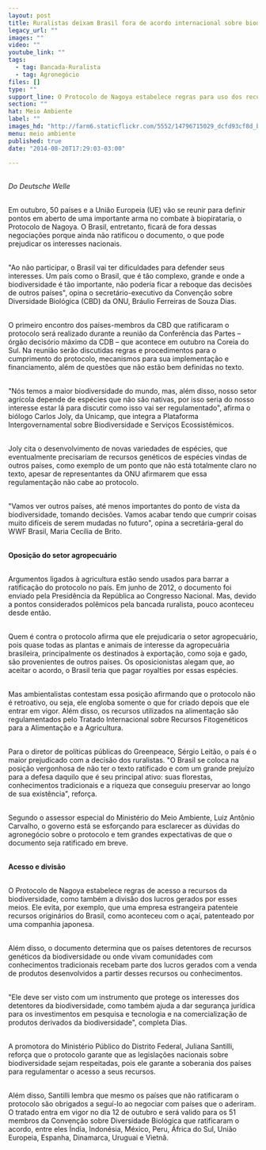 ```yaml
---
layout: post
title: Ruralistas deixam Brasil fora de acordo internacional sobre biodiversidade
legacy_url: ""
images: ""
video: ""
youtube_link: ""
tags:
  - tag: Bancada-Ruralista
  - tag: Agronegócio
files: []
type: ""
support_line: O Protocolo de Nagoya estabelece regras para uso dos recursos e divisão dos lucros obtidos.
section: ""
hat: Meio Ambiente
label: ""
images_hd: "http://farm6.staticflickr.com/5552/14796715029_dcfd93cf8d_b.jpg"
menu: meio ambiente
published: true
date: "2014-08-20T17:29:03-03:00"

---
```

<p><br />
<em>Do Deutsche Welle&nbsp;</em></p>

<p><br />
Em outubro, 50 pa&iacute;ses e a Uni&atilde;o Europeia (UE) v&atilde;o se reunir para definir pontos em aberto de uma importante arma no combate &agrave; biopirataria, o Protocolo de Nagoya. O Brasil, entretanto, ficar&aacute; de fora dessas negocia&ccedil;&otilde;es porque ainda n&atilde;o ratificou o documento, o que pode prejudicar os interesses nacionais.</p>

<p><br />
&quot;Ao n&atilde;o participar, o Brasil vai ter dificuldades para defender seus interesses. Um pa&iacute;s como o Brasil, que &eacute; t&atilde;o complexo, grande e onde a biodiversidade &eacute; t&atilde;o importante, n&atilde;o poderia ficar a reboque das decis&otilde;es de outros pa&iacute;ses&quot;, opina o secret&aacute;rio-executivo da Conven&ccedil;&atilde;o sobre Diversidade Biol&oacute;gica (CBD) da ONU, Br&aacute;ulio Ferreiras de Souza Dias.</p>

<p><br />
O primeiro encontro dos pa&iacute;ses-membros da CBD que ratificaram o protocolo ser&aacute; realizado durante a reuni&atilde;o da Confer&ecirc;ncia das Partes &ndash; &oacute;rg&atilde;o decis&oacute;rio m&aacute;ximo da CDB &ndash; que acontece em outubro na Coreia do Sul. Na reuni&atilde;o ser&atilde;o discutidas regras e procedimentos para o cumprimento do protocolo, mecanismos para sua implementa&ccedil;&atilde;o e financiamento, al&eacute;m de quest&otilde;es que n&atilde;o est&atilde;o bem definidas no texto.</p>

<p><br />
&quot;N&oacute;s temos a maior biodiversidade do mundo, mas, al&eacute;m disso, nosso setor agr&iacute;cola depende de esp&eacute;cies que n&atilde;o s&atilde;o nativas, por isso seria do nosso interesse estar l&aacute; para discutir como isso vai ser regulamentado&quot;, afirma o bi&oacute;logo Carlos Joly, da Unicamp, que integra a Plataforma Intergovernamental sobre Biodiversidade e Servi&ccedil;os Ecossist&ecirc;micos.</p>

<p><br />
Joly cita o desenvolvimento de novas variedades de esp&eacute;cies, que eventualmente precisariam de recursos gen&eacute;ticos de esp&eacute;cies vindas de outros pa&iacute;ses, como exemplo de um ponto que n&atilde;o est&aacute; totalmente claro no texto, apesar de representantes da ONU afirmarem que essa regulamenta&ccedil;&atilde;o n&atilde;o cabe ao protocolo.</p>

<p><br />
&quot;Vamos ver outros pa&iacute;ses, at&eacute; menos importantes do ponto de vista da biodiversidade, tomando decis&otilde;es. Vamos acabar tendo que cumprir coisas muito dif&iacute;ceis de serem mudadas no futuro&quot;, opina a secret&aacute;ria-geral do WWF Brasil, Maria Cec&iacute;lia de Brito.</p>

<p><br />
<strong>Oposi&ccedil;&atilde;o do setor agropecu&aacute;rio</strong></p>

<p><br />
Argumentos ligados &agrave; agricultura est&atilde;o sendo usados para barrar a ratifica&ccedil;&atilde;o do protocolo no pa&iacute;s. Em junho de 2012, o documento foi enviado pela Presid&ecirc;ncia da Rep&uacute;blica ao Congresso Nacional. Mas, devido a pontos considerados pol&ecirc;micos pela bancada ruralista, pouco aconteceu desde ent&atilde;o.</p>

<p><br />
Quem &eacute; contra o protocolo afirma que ele prejudicaria o setor agropecu&aacute;rio, pois quase todas as plantas e animais de interesse da agropecu&aacute;ria brasileira, principalmente os destinados &agrave; exporta&ccedil;&atilde;o, como soja e gado, s&atilde;o provenientes de outros pa&iacute;ses. Os oposicionistas alegam que, ao aceitar o acordo, o Brasil teria que pagar royalties por essas esp&eacute;cies.</p>

<p><br />
Mas ambientalistas contestam essa posi&ccedil;&atilde;o afirmando que o protocolo n&atilde;o &eacute; retroativo, ou seja, ele engloba somente o que for criado depois que ele entrar em vigor. Al&eacute;m disso, os recursos utilizados na alimenta&ccedil;&atilde;o s&atilde;o regulamentados pelo Tratado Internacional sobre Recursos Fitogen&eacute;ticos para a Alimenta&ccedil;&atilde;o e a Agricultura.</p>

<p><br />
Para o diretor de pol&iacute;ticas p&uacute;blicas do Greenpeace, S&eacute;rgio Leit&atilde;o, o pa&iacute;s &eacute; o maior prejudicado com a decis&atilde;o dos ruralistas. &quot;O Brasil se coloca na posi&ccedil;&atilde;o vergonhosa de n&atilde;o ter o texto ratificado e com um grande preju&iacute;zo para a defesa daquilo que &eacute; seu principal ativo: suas florestas, conhecimentos tradicionais e a riqueza que conseguiu preservar ao longo de sua exist&ecirc;ncia&quot;, refor&ccedil;a.</p>

<p><br />
Segundo o assessor especial do Minist&eacute;rio do Meio Ambiente, Luiz Ant&ocirc;nio Carvalho, o governo est&aacute; se esfor&ccedil;ando para esclarecer as d&uacute;vidas do agroneg&oacute;cio sobre o protocolo e tem grandes expectativas de que o documento seja ratificado em breve.</p>

<p><br />
<strong>Acesso e divis&atilde;o</strong></p>

<p><br />
O Protocolo de Nagoya estabelece regras de acesso a recursos da biodiversidade, como tamb&eacute;m a divis&atilde;o dos lucros gerados por esses meios. Ele evita, por exemplo, que uma empresa estrangeira patenteie recursos origin&aacute;rios do Brasil, como aconteceu com o a&ccedil;a&iacute;, patenteado por uma companhia japonesa.</p>

<p><br />
Al&eacute;m disso, o documento determina que os pa&iacute;ses detentores de recursos gen&eacute;ticos da biodiversidade ou onde vivam comunidades com conhecimentos tradicionais recebam parte dos lucros gerados com a venda de produtos desenvolvidos a partir desses recursos ou conhecimentos.</p>

<p><br />
&quot;Ele deve ser visto com um instrumento que protege os interesses dos detentores da biodiversidade, como tamb&eacute;m ajuda a dar seguran&ccedil;a jur&iacute;dica para os investimentos em pesquisa e tecnologia e na comercializa&ccedil;&atilde;o de produtos derivados da biodiversidade&quot;, completa Dias.</p>

<p><br />
A promotora do Minist&eacute;rio P&uacute;blico do Distrito Federal, Juliana Santilli, refor&ccedil;a que o protocolo garante que as legisla&ccedil;&otilde;es nacionais sobre biodiversidade sejam respeitadas, pois ele garante a soberania dos pa&iacute;ses para regulamentar o acesso a seus recursos.</p>

<p><br />
Al&eacute;m disso, Santilli lembra que mesmo os pa&iacute;ses que n&atilde;o ratificaram o protocolo s&atilde;o obrigados a segu&iacute;-lo ao negociar com pa&iacute;ses que o aderiram. O tratado entra em vigor no dia 12 de outubro e ser&aacute; valido para os 51 membros da Conven&ccedil;&atilde;o sobre Diversidade Biol&oacute;gica que ratificaram o acordo, entre eles &Iacute;ndia, Indon&eacute;sia, M&eacute;xico, Peru, &Aacute;frica do Sul, Uni&atilde;o Europeia, Espanha, Dinamarca, Uruguai e Vietn&atilde;.</p>
